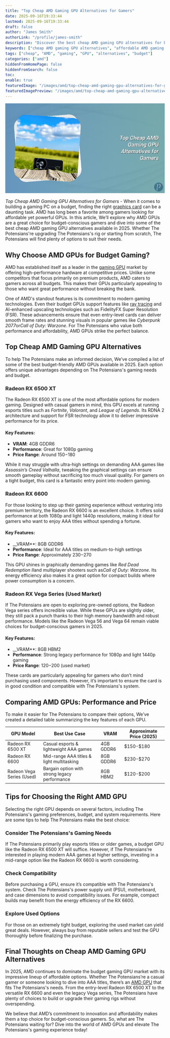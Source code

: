 ```yaml
---
title: "Top Cheap AMD Gaming GPU Alternatives for Gamers"
date: 2025-09-16T19:33:44
lastmod: 2025-09-16T19:33:44
draft: false
author: "James Smith"
authorLink: "/profile/james-smith"
description: "Discover the best cheap AMD gaming GPU alternatives for budget-friendly performance. Upgrade your gaming experience without breaking the bank!"
keywords: ["cheap AMD gaming GPU alternatives", "affordable AMD gaming GPUs", "budget AMD GPUs for gaming"]
tags: ["cheap", "AMD", "gaming", "GPU", "alternatives", "budget"]
categories: ["amd"]
hiddenFromHomePage: false
hiddenFromSearch: false
toc:
enable: true
featuredImage: "/images/amd/top-cheap-amd-gaming-gpu-alternatives-for-gamers.jpg"
featuredImagePreview: "/images/amd/top-cheap-amd-gaming-gpu-alternatives-for-gamers.jpg"
---
```


![Top Cheap AMD Gaming GPU Alternatives for Gamers](/images/amd/top-cheap-amd-gaming-gpu-alternatives-for-gamers.jpg)


*Top Cheap AMD Gaming GPU Alternatives for Gamers* - When it comes to building a gaming PC on a budget, finding the right [graphics card](/amd/buy-amd-graphics-card) can be a daunting task. AMD has long been a favorite among gamers looking for affordable yet powerful GPUs. In this article, We’ll explore why AMD GPUs are a great choice for budget-conscious gamers and dive into some of the best cheap AMD gaming GPU alternatives available in 2025. Whether The Potensians're upgrading The Potensians's rig or starting from scratch, The Potensians will find plenty of options to suit their needs.

## Why Choose AMD GPUs for Budget Gaming?

AMD has established itself as a leader in the [gaming GPU](/amd/amd-gaming-gpu-with-budget-pricing) market by offering high-performance hardware at competitive prices. Unlike some competitors that focus primarily on premium products, AMD caters to gamers across all budgets. This makes their GPUs particularly appealing to those who want great performance without breaking the bank.

One of AMD's standout features is its commitment to modern gaming technologies. Even their budget GPUs support features like [ray tracing](/amd/amd-budget-friendly-gpu-with-ray-tracing) and AI-enhanced upscaling technologies such as FidelityFX Super Resolution (FSR). These advancements ensure that even entry-level cards can deliver smooth frame rates and stunning visuals in popular games like *Cyberpunk 2077*or*Call of Duty: Warzone*. For The Potensians who value both performance and affordability, AMD GPUs strike the perfect balance.

## Top Cheap AMD Gaming GPU Alternatives

To help The Potensians make an informed decision, We’ve compiled a list of some of the best budget-friendly AMD GPUs available in 2025. Each option offers unique advantages depending on The Potensians's gaming needs and budget.

### Radeon RX 6500 XT

The Radeon RX 6500 XT is one of the most affordable options for modern gaming. Designed with casual gamers in mind, this GPU excels at running esports titles such as *Fortnite*, *Valorant*, and *League of Legends*. Its RDNA 2 architecture and support for FSR technology allow it to deliver impressive performance for its price.

#### Key Features:
- **VRAM**: 4GB GDDR6 
- **Performance**: Great for 1080p gaming 
- **Price Range**: Around $150-$180 

While it may struggle with ultra-high settings on demanding AAA games like *Assassin’s Creed Valhalla*, tweaking the graphical settings can ensure smooth gameplay without sacrificing too much visual quality. For gamers on a tight budget, this card is a fantastic entry point into modern gaming.

### Radeon RX 6600

For those looking to step up their gaming experience without venturing into premium territory, the Radeon RX 6600 is an excellent choice. It offers solid performance at both 1080p and light 1440p resolutions, making it ideal for gamers who want to enjoy AAA titles without spending a fortune.

#### Key Features:
- __VRAM**: 8GB GDDR6 
- **Performance**: Ideal for AAA titles on medium-to-high settings 
- **Price Range**: Approximately $230-$270 

This GPU shines in graphically demanding games like *Red Dead Redemption II*and multiplayer shooters such as*Call of Duty: Warzone*. Its energy efficiency also makes it a great option for compact builds where power consumption is a concern.

### Radeon RX Vega Series (Used Market)

If The Potensians are open to exploring pre-owned options, the Radeon Vega series offers incredible value. While these GPUs are slightly older, they still pack a punch thanks to their high memory bandwidth and robust performance.  Models like the Radeon Vega 56 and Vega 64 remain viable choices for budget-conscious gamers in 2025.

#### Key Features:
- __VRAM**: 8GB HBM2 
- **Performance**: Strong legacy performance for 1080p and light 1440p gaming 
- **Price Range**: $120-$200 (used market) 

These cards are particularly appealing for gamers who don’t mind purchasing used components. However, it’s important to ensure the card is in good condition and compatible with The Potensians's system.

## Comparing AMD GPUs: Performance and Price

To make it easier for The Potensians to compare their options, We’ve created a detailed table summarizing the key features of each GPU.

<div class="table-responsive">
<table class="html-table">
<thead>
<tr>
<th>GPU Model</th>
<th>Best Use Case</th>
<th>VRAM</th>
<th>Approximate Price (2025)</th>
</tr>
</thead>
<tbody>
<tr>
<td>Radeon RX 6500 XT</td>
<td>Casual esports & lightweight AAA games</td>
<td>4GB GDDR6</td>
<td>$150-$180</td>
</tr>
<tr>
<td>Radeon RX 6600</td>
<td>Mid-range AAA titles & light multitasking</td>
<td>8GB GDDR6</td>
<td>$230-$270</td>
</tr>
<tr>
<td>Radeon Vega Series (Used)</td>
<td>Bargain option with strong legacy performance</td>
<td>8GB HBM2</td>
<td>$120-$200</td>
</tr>
</tbody>
</table>
</div>

## Tips for Choosing the Right AMD GPU

Selecting the right GPU depends on several factors, including The Potensians's gaming preferences, budget, and system requirements. Here are some tips to help The Potensians make the best choice:

### Consider The Potensians's Gaming Needs

If The Potensians primarily play esports titles or older games, a budget GPU like the Radeon RX 6500 XT will suffice.  However, if The Potensians’re interested in playing modern AAA games at higher settings, investing in a mid-range option like the Radeon RX 6600 is worth considering.

### Check Compatibility

Before purchasing a GPU, ensure it’s compatible with The Potensians's system. Check The Potensians's power supply unit (PSU), motherboard, and case dimensions to avoid compatibility issues. For example, compact builds may benefit from the energy efficiency of the RX 6600.

### Explore Used Options

For those on an extremely tight budget, exploring the used market can yield great deals. However, always buy from reputable sellers and test the GPU thoroughly before finalizing the purchase. 

## Final Thoughts on Cheap AMD Gaming GPU Alternatives

In 2025, AMD continues to dominate the budget gaming GPU market with its impressive lineup of affordable options. Whether The Potensians’re a casual gamer or someone looking to dive into AAA titles, there’s an [AMD GPU](/amd/affordable-amd-gpu-for-deep-learning) that fits The Potensians's needs. From the entry-level Radeon RX 6500 XT to the versatile RX 6600 and even the legacy Vega series, The Potensians have plenty of choices to build or upgrade their gaming rigs without overspending.

We believe that AMD’s commitment to innovation and affordability makes them a top choice for budget-conscious gamers. So, what are The Potensians waiting for? Dive into the world of AMD GPUs and elevate The Potensians's gaming experience today!